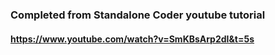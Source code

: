 ### Completed from Standalone Coder youtube tutorial
#### https://www.youtube.com/watch?v=SmKBsArp2dI&t=5s
